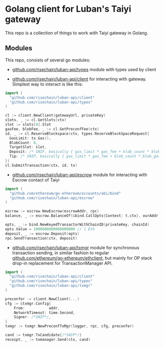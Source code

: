 # Golang client for Luban's Taiyi gateway

This repo is a collection of things to work with Taiyi gateway in Golang.

## Modules

This repo, consists of several go modules:

- [github.com/risechain/luban-api/types](./types) module with types used by client

- [github.com/risechain/luban-api/client](./client) for interacting with gateway. Simplest way to interact is like this:

```go
import (
  "github.com/risechain/luban-api/client"
  "github.com/risechain/luban-api/types"
)

cl := client.NewClient(gatewayUrl, privateKey)
slots, _ := cl.GetSlots(ctx)
slot := slots[0].Slot
gasFee, blobFee, _ := cl.GetPreconfFee(ctx)
id, _ := cl.ReserveBlockspace(ctx, types.ReserveBlockSpaceRequest{
  GasLimit: tx.Gas(),
  BlobCount: 0,
  TargetSlot: slot,
  Deposit: /* SNIP, basically { gas_limit * gas_fee + blob_count * blob_gas_fee } * 0.5 */
  Tip: /* SNIP, basically { gas_limit * gas_fee + blob_count * blob_gas_fee } * 0.5 */
})
cl.SubmitTransaction(ctx, id, tx)
```

- [github.com/risechain/luban-api/escrow](./escrow) module for interacting with Escrow contact of Taiyi

```go
import (
  "github.com/ethereum/go-ethereum/accounts/abi/bind"
  "github.com/risechain/luban-api/escrow"
)

escrow := escrow.NewEscrow(escrowAddr, rpc)
balance, _ := escrow.BalanceOf(&bind.CallOpts{Context: t.ctx}, ourAddr)

opts, _ := bind.NewKeyedTransactorWithChainID(privateKey, chainId)
opts.Value = 1000000000000000000 // 1 Eth
deposit, _ := escrow.Deposit(opts)
rpc.SendTransaction(ctx, deposit)
```

- [github.com/risechain/luban-api/txmgr](./txmgr) module for synchronous transaction sending, in similar fashion to regular [github.com/ethereum/go-ethereum/ethclient](https://pkg.go.dev/github.com/ethereum/go-ethereum/ethclient), but mainly for OP stack drop-in replacement for TransactionManager API.

```go
import (
  "github.com/risechain/luban-api/client"
  "github.com/risechain/luban-api/types"
  "github.com/risechain/luban-api/txmgr"
)

preconfer := client.NewClient(...)
cfg := &txmgr.Config{
	From:           addr,
	NetworkTimeout: time.Second,
	Signer: /*SNIP*/,
}
txmgr := txmgr.NewPreconfTxMgr(logger, rpc, cfg, preconfer)

cand := txmgr.TxCandidate{/*SNIP*/}
receipt, _ := txmanager.Send(ctx, cand)
```


